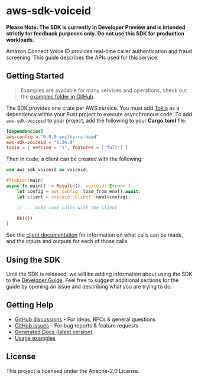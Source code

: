 # aws-sdk-voiceid

**Please Note: The SDK is currently in Developer Preview and is intended strictly for
feedback purposes only. Do not use this SDK for production workloads.**

Amazon Connect Voice ID provides real-time caller authentication and fraud screening. This guide describes the APIs used for this service.

## Getting Started

> Examples are available for many services and operations, check out the
> [examples folder in GitHub](https://github.com/awslabs/aws-sdk-rust/tree/main/examples).

The SDK provides one crate per AWS service. You must add [Tokio](https://crates.io/crates/tokio)
as a dependency within your Rust project to execute asynchronous code. To add `aws-sdk-voiceid` to
your project, add the following to your **Cargo.toml** file:

```toml
[dependencies]
aws-config = "0.0.0-smithy-rs-head"
aws-sdk-voiceid = "0.34.0"
tokio = { version = "1", features = ["full"] }
```

Then in code, a client can be created with the following:

```rust
use aws_sdk_voiceid as voiceid;

#[tokio::main]
async fn main() -> Result<(), voiceid::Error> {
    let config = aws_config::load_from_env().await;
    let client = voiceid::Client::new(&config);

    // ... make some calls with the client

    Ok(())
}
```

See the [client documentation](https://docs.rs/aws-sdk-voiceid/latest/aws_sdk_voiceid/client/struct.Client.html)
for information on what calls can be made, and the inputs and outputs for each of those calls.

## Using the SDK

Until the SDK is released, we will be adding information about using the SDK to the
[Developer Guide](https://docs.aws.amazon.com/sdk-for-rust/latest/dg/welcome.html). Feel free to suggest
additional sections for the guide by opening an issue and describing what you are trying to do.

## Getting Help

* [GitHub discussions](https://github.com/awslabs/aws-sdk-rust/discussions) - For ideas, RFCs & general questions
* [GitHub issues](https://github.com/awslabs/aws-sdk-rust/issues/new/choose) – For bug reports & feature requests
* [Generated Docs (latest version)](https://awslabs.github.io/aws-sdk-rust/)
* [Usage examples](https://github.com/awslabs/aws-sdk-rust/tree/main/examples)

## License

This project is licensed under the Apache-2.0 License.

